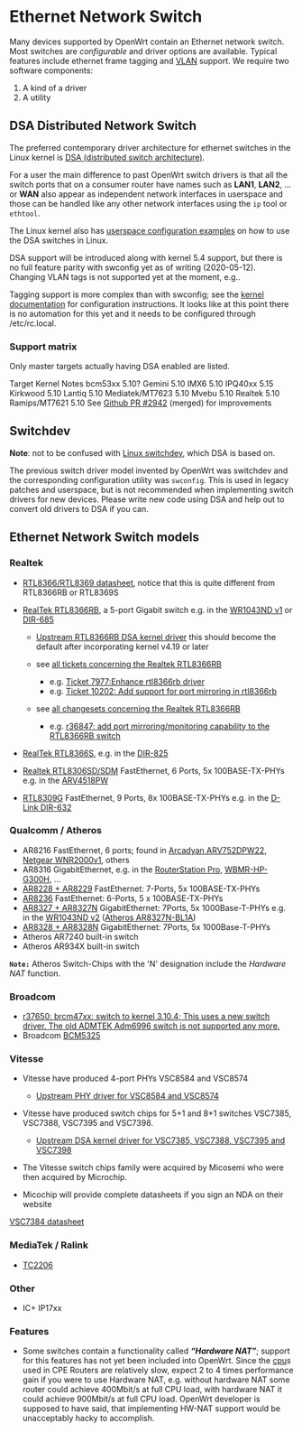 # Ethernet Network Switch

Many devices supported by OpenWrt contain an Ethernet network switch. Most switches are *configurable* and driver options are available. Typical features include ethernet frame tagging and [VLAN](/docs/guide-user/network/vlan/switch_configuration "docs:guide-user:network:vlan:switch_configuration") support. We require two software components:

1. A kind of a driver
2. A utility

## DSA Distributed Network Switch

The preferred contemporary driver architecture for ethernet switches in the Linux kernel is [DSA (distributed switch architecture)](https://www.kernel.org/doc/html/latest/networking/dsa/dsa.html "https://www.kernel.org/doc/html/latest/networking/dsa/dsa.html").

For a user the main difference to past OpenWrt switch drivers is that all the switch ports that on a consumer router have names such as **LAN1**, **LAN2**, ... or **WAN** also appear as independent network interfaces in userspace and those can be handled like any other network interfaces using the `ip` tool or `ethtool`.

The Linux kernel also has [userspace configuration examples](https://www.kernel.org/doc/html/latest/networking/dsa/configuration.html "https://www.kernel.org/doc/html/latest/networking/dsa/configuration.html") on how to use the DSA switches in Linux.

DSA support will be introduced along with kernel 5.4 support, but there is no full feature parity with swconfig yet as of writing (2020-05-12). Changing VLAN tags is not supported yet at the moment, e.g..

Tagging support is more complex than with swconfig; see the [kernel documentation](https://www.kernel.org/doc/html/latest/networking/dsa/configuration.html#configuration-with-tagging-support "https://www.kernel.org/doc/html/latest/networking/dsa/configuration.html#configuration-with-tagging-support") for configuration instructions. It looks like at this point there is no automation for this yet and it needs to be configured through /etc/rc.local.

### Support matrix

Only master targets actually having DSA enabled are listed.

Target Kernel Notes bcm53xx 5.10? Gemini 5.10 IMX6 5.10 IPQ40xx 5.15 Kirkwood 5.10 Lantiq 5.10 Mediatek/MT7623 5.10 Mvebu 5.10 Realtek 5.10 Ramips/MT7621 5.10 See [Github PR #2942](https://github.com/openwrt/openwrt/pull/2942 "https://github.com/openwrt/openwrt/pull/2942") (merged) for improvements

## Switchdev

**Note**: not to be confused with [Linux switchdev](https://www.kernel.org/doc/html/latest/networking/switchdev.html "https://www.kernel.org/doc/html/latest/networking/switchdev.html"), which DSA is based on.

The previous switch driver model invented by OpenWrt was switchdev and the corresponding configuration utility was `swconfig`. This is used in legacy patches and userspace, but is not recommended when implementing switch drivers for new devices. Please write new code using DSA and help out to convert old drivers to DSA if you can.

## Ethernet Network Switch models

### Realtek

- [RTL8366/RTL8369 datasheet](http://realtek.info/pdf/rtl8366_8369_datasheet_1-1.pdf "http://realtek.info/pdf/rtl8366_8369_datasheet_1-1.pdf"), notice that this is quite different from RTL8366RB or RTL8369S
- [RealTek RTL8366RB](https://web.archive.org/web/20100729202805/http://www.realtek.com.tw/products/productsView.aspx?Langid=1&PNid=18&PFid=15&Level=5&Conn=4&ProdID=197 "https://web.archive.org/web/20100729202805/http://www.realtek.com.tw/products/productsView.aspx?Langid=1&PNid=18&PFid=15&Level=5&Conn=4&ProdID=197"), a 5-port Gigabit switch e.g. in the [WR1043ND v1](/toh/tp-link/tl-wr1043nd "toh:tp-link:tl-wr1043nd") or [DIR-685](/toh/d-link/dir-685 "toh:d-link:dir-685")
  
  - [Upstream RTL8366RB DSA kernel driver](https://git.kernel.org/pub/scm/linux/kernel/git/torvalds/linux.git/tree/drivers/net/dsa/realtek/rtl8366rb.c "https://git.kernel.org/pub/scm/linux/kernel/git/torvalds/linux.git/tree/drivers/net/dsa/realtek/rtl8366rb.c") this should become the default after incorporating kernel v4.19 or later
  - see [all tickets concerning the Realtek RTL8366RB](https://dev.openwrt.org/search?q=%208366RB&noquickjump=1&ticket=on "https://dev.openwrt.org/search?q=+8366RB&noquickjump=1&ticket=on")
    
    - e.g. [Ticket 7977:Enhance rtl8366rb driver](https://dev.openwrt.org/ticket/7977 "https://dev.openwrt.org/ticket/7977")
    - e.g. [Ticket 10202: Add support for port mirroring in rtl8366rb](https://dev.openwrt.org/ticket/10202 "https://dev.openwrt.org/ticket/10202")
  - see [all changesets concerning the Realtek RTL8366RB](https://dev.openwrt.org/search?q=%208366RB&noquickjump=1&changeset=on "https://dev.openwrt.org/search?q=+8366RB&noquickjump=1&changeset=on")
    
    - e.g. [r36847: add port mirroring/monitoring capability to the RTL8366RB switch](https://dev.openwrt.org/changeset/36847 "https://dev.openwrt.org/changeset/36847")
- [RealTek RTL8366S](http://www.realtek.com.tw/press/newsViewOne.aspx?NewsID=182 "http://www.realtek.com.tw/press/newsViewOne.aspx?NewsID=182"), e.g. in the [DIR-825](/toh/d-link/dir-825 "toh:d-link:dir-825")
- [Realtek RTL8306SD/SDM](http://www.realtek.com.tw/products/productsView.aspx?Langid=1&PFid=20&Level=5&Conn=4&ProdID=156 "http://www.realtek.com.tw/products/productsView.aspx?Langid=1&PFid=20&Level=5&Conn=4&ProdID=156") FastEthernet, 6 Ports, 5x 100BASE-TX-PHYs e.g. in the [ARV4518PW](/toh/arcadyan/arv4518pw "toh:arcadyan:arv4518pw")
- [RTL8309G](http://www.realtek.com.tw/products/productsView.aspx?Langid=1&PFid=21&Level=3&Conn=4&ProdID=209 "http://www.realtek.com.tw/products/productsView.aspx?Langid=1&PFid=21&Level=3&Conn=4&ProdID=209") FastEthernet, 9 Ports, 8x 100BASE-TX-PHYs e.g. in the [D-Link DIR-632](/toh/d-link/dir-632 "toh:d-link:dir-632")

### Qualcomm / Atheros

- AR8216 FastEthernet, 6 ports; found in [Arcadyan ARV752DPW22](/toh/astoria/arv752dpw22 "toh:astoria:arv752dpw22"), [Netgear WNR2000v1](/toh/netgear/wnr2000 "toh:netgear:wnr2000"), others
- AR8316 GigabitEthernet, e.g. in the [RouterStation Pro](/toh/ubiquiti/routerstation_pro "toh:ubiquiti:routerstation_pro"), [WBMR-HP-G300H](/toh/buffalo/wbmr-hp-g300h "toh:buffalo:wbmr-hp-g300h"), ...
- [AR8228 + AR8229](http://www.qca.qualcomm.com/technology/technology.php?nav1=48&product=99 "http://www.qca.qualcomm.com/technology/technology.php?nav1=48&product=99") FastEthernet: 7-Ports, 5x 100BASE-TX-PHYs
- [AR8236](http://www.qca.qualcomm.com/technology/technology.php?nav1=48&product=100 "http://www.qca.qualcomm.com/technology/technology.php?nav1=48&product=100") FastEthernet: 6-Ports, 5 x 100BASE-TX-PHYs
- [AR8327 + AR8327N](http://www.qca.qualcomm.com/technology/technology.php?nav1=48&product=102 "http://www.qca.qualcomm.com/technology/technology.php?nav1=48&product=102") GigabitEthernet: 7Ports, 5x 1000Base-T-PHYs e.g. in the [WR1043ND v2](/toh/tp-link/tl-wr1043nd "toh:tp-link:tl-wr1043nd") ([Atheros AR8327N-BL1A](http://wikidevi.com/files/Atheros/specsheets/AR8327_AR8327N.pdf "http://wikidevi.com/files/Atheros/specsheets/AR8327_AR8327N.pdf"))
- [AR8328 + AR8328N](http://www.qca.qualcomm.com/technology/technology.php?nav1=48&product=101 "http://www.qca.qualcomm.com/technology/technology.php?nav1=48&product=101") GigabitEthernet: 7Ports, 5x 1000Base-T-PHYs
- Atheros AR7240 built-in switch
- Atheros AR934X built-in switch

**`Note:`** Atheros Switch-Chips with the 'N' designation include the *Hardware NAT* function.

### Broadcom

- [r37650: brcm47xx: switch to kernel 3.10.4; This uses a new switch driver. The old ADMTEK Adm6996 switch is not supported any more.](https://dev.openwrt.org/changeset/37650 "https://dev.openwrt.org/changeset/37650")
- Broadcom [BCM5325](/_media/media/datasheets/bcm5325_pinout.png "media:datasheets:bcm5325_pinout.png (490.5 KB)")

### Vitesse

- Vitesse have produced 4-port PHYs VSC8584 and VSC8574
  
  - [Upstream PHY driver for VSC8584 and VSC8574](https://git.kernel.org/pub/scm/linux/kernel/git/torvalds/linux.git/tree/drivers/net/phy/mscc.c "https://git.kernel.org/pub/scm/linux/kernel/git/torvalds/linux.git/tree/drivers/net/phy/mscc.c")
- Vitesse have produced switch chips for 5+1 and 8+1 switches VSC7385, VSC7388, VSC7395 and VSC7398.
  
  - [Upstream DSA kernel driver for VSC7385, VSC7388, VSC7395 and VSC7398](https://git.kernel.org/pub/scm/linux/kernel/git/torvalds/linux.git/tree/drivers/net/dsa/vitesse-vsc73xx-core.c "https://git.kernel.org/pub/scm/linux/kernel/git/torvalds/linux.git/tree/drivers/net/dsa/vitesse-vsc73xx-core.c")
- The Vitesse switch chips family were acquired by Micosemi who were then acquired by Microchip.
- Micochip will provide complete datasheets if you sign an NDA on their website

[VSC7384 datasheet](/lib/exe/fetch.php?tok=94fbff&media=https%3A%2F%2Fopenwrt.org%2F_media%2Fmedia%2Fdocs%2Fvsc7384_ds_41.pdf "https://openwrt.org/_media/media/docs/vsc7384_ds_41.pdf")

### MediaTek / Ralink

- [TC2206](http://www.mediatek.com/_en/01_products/04_pro.php?sn=1032 "http://www.mediatek.com/_en/01_products/04_pro.php?sn=1032")

### Other

- IC+ IP17xx

### Features

- Some switches contain a functionality called ***“Hardware NAT”***; support for this features has not yet been included into OpenWrt. Since the [cpu](/docs/techref/hardware/cpu "docs:techref:hardware:cpu")s used in CPE Routers are relatively slow, expect 2 to 4 times performance gain if you were to use Hardware NAT, e.g. without hardware NAT some router could achieve 400Mbit/s at full CPU load, with hardware NAT it could achieve 900Mbit/s at full CPU load. OpenWrt developer is supposed to have said, that implementing HW-NAT support would be unacceptably hacky to accomplish.
